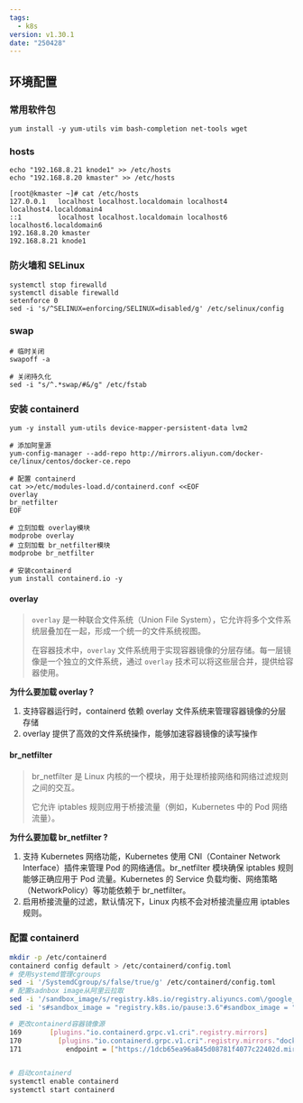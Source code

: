```yaml
---
tags:
  - k8s
version: v1.30.1
date: "250428"
---
```


## 环境配置

### 常用软件包

```Shell
yum install -y yum-utils vim bash-completion net-tools wget
```

### hosts

```Shell
echo "192.168.8.21 knode1" >> /etc/hosts
echo "192.168.8.20 kmaster" >> /etc/hosts

[root@kmaster ~]# cat /etc/hosts
127.0.0.1   localhost localhost.localdomain localhost4 localhost4.localdomain4
::1         localhost localhost.localdomain localhost6 localhost6.localdomain6
192.168.8.20 kmaster
192.168.8.21 knode1
```

### 防火墙和 SELinux

```Shell
systemctl stop firewalld
systemctl disable firewalld
setenforce 0
sed -i 's/^SELINUX=enforcing/SELINUX=disabled/g' /etc/selinux/config
```

### swap

```Shell
# 临时关闭
swapoff -a

# 关闭持久化
sed -i "s/^.*swap/#&/g" /etc/fstab
```

### 安装 containerd

```Shell
yum -y install yum-utils device-mapper-persistent-data lvm2

# 添加阿里源
yum-config-manager --add-repo http://mirrors.aliyun.com/docker-ce/linux/centos/docker-ce.repo

# 配置 containerd
cat >>/etc/modules-load.d/containerd.conf <<EOF
overlay
br_netfilter
EOF

# 立刻加载 overlay模块
modprobe overlay
# 立刻加载 br_netfilter模块
modprobe br_netfilter

# 安装containerd
yum install containerd.io -y
```

#### overlay

> `overlay` 是一种联合文件系统（Union File System），它允许将多个文件系统层叠加在一起，形成一个统一的文件系统视图。
> 
> 在容器技术中，`overlay` 文件系统用于实现容器镜像的分层存储。每一层镜像是一个独立的文件系统，通过 `overlay` 技术可以将这些层合并，提供给容器使用。

**为什么要加载 overlay ?**

1. 支持容器运行时，containerd 依赖 overlay 文件系统来管理容器镜像的分层存储
2. overlay 提供了高效的文件系统操作，能够加速容器镜像的读写操作

#### br_netfilter

> br_netfilter 是 Linux 内核的一个模块，用于处理桥接网络和网络过滤规则之间的交互。
> 
> 它允许 iptables 规则应用于桥接流量（例如，Kubernetes 中的 Pod 网络流量）。

**为什么要加载 br_netfilter ?**

1. 支持 Kubernetes 网络功能，Kubernetes 使用 CNI（Container Network Interface）插件来管理 Pod 的网络通信。br_netfilter 模块确保 iptables 规则能够正确应用于 Pod 流量。Kubernetes 的 Service 负载均衡、网络策略（NetworkPolicy）等功能依赖于 br_netfilter。
2. 启用桥接流量的过滤，默认情况下，Linux 内核不会对桥接流量应用 iptables 规则。


### 配置 containerd

```Bash
mkdir -p /etc/containerd
containerd config default > /etc/containerd/config.toml
# 使用systemd管理cgroups
sed -i '/SystemdCgroup/s/false/true/g' /etc/containerd/config.toml
# 配置sadnbox image从阿里云拉取
sed -i '/sandbox_image/s/registry.k8s.io/registry.aliyuncs.com\/google_containers/g' /etc/containerd/config.toml
sed -i 's#sandbox_image = "registry.k8s.io/pause:3.6"#sandbox_image = "registry.aliyuncs.com/google_containers/pause:3.9"#' /etc/containerd/config.toml

# 更改containerd容器镜像源
169       [plugins."io.containerd.grpc.v1.cri".registry.mirrors]
170         [plugins."io.containerd.grpc.v1.cri".registry.mirrors."docker.io"]
171           endpoint = ["https://1dcb65ea96a845d08781f4077c22402d.mirror.swr.myhuaweicloud.com"]


# 启动containerd
systemctl enable containerd
systemctl start containerd
```